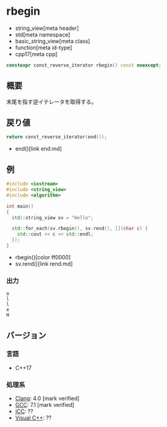 # rbegin
* string_view[meta header]
* std[meta namespace]
* basic_string_view[meta class]
* function[meta id-type]
* cpp17[meta cpp]

```cpp
constexpr const_reverse_iterator rbegin() const noexcept;
```

## 概要
末尾を指す逆イテレータを取得する。


## 戻り値
```cpp
return const_reverse_iterator(end());
```
* end()[link end.md]


## 例
```cpp example
#include <iostream>
#include <string_view>
#include <algorithm>

int main()
{
  std::string_view sv = "Hello";

  std::for_each(sv.rbegin(), sv.rend(), [](char c) {
    std::cout << c << std::endl;
  });
}
```
* rbegin()[color ff0000]
* sv.rend()[link rend.md]

### 出力
```
o
l
l
e
H
```


## バージョン
### 言語
- C++17

### 処理系
- [Clang](/implementation.md#clang): 4.0 [mark verified]
- [GCC](/implementation.md#gcc): 7.1 [mark verified]
- [ICC](/implementation.md#icc): ??
- [Visual C++](/implementation.md#visual_cpp): ??
